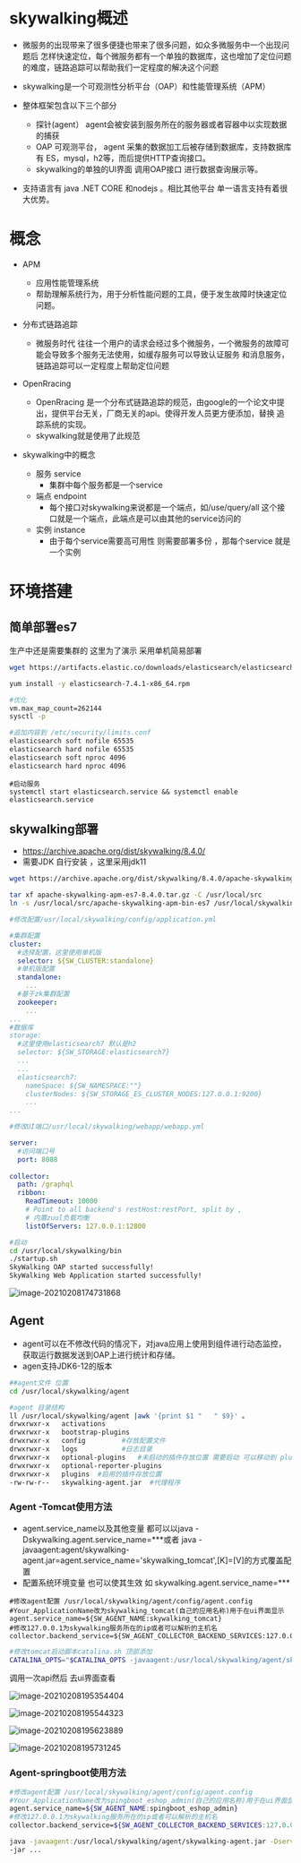 

# skywalking概述

- 微服务的出现带来了很多便捷也带来了很多问题，如众多微服务中一个出现问题后 怎样快速定位，每个微服务都有一个单独的数据库，这也增加了定位问题的难度，链路追踪可以帮助我们一定程度的解决这个问题
- skywalking是一个可观测性分析平台（OAP）和性能管理系统（APM）
- 整体框架包含以下三个部分
  - 探针(agent） agent会被安装到服务所在的服务器或者容器中以实现数据的捕获
  - OAP 可观测平台， agent 采集的数据加工后被存储到数据库，支持数据库有 ES，mysql，h2等，而后提供HTTP查询接口。
  - skywalking的单独的UI界面 调用OAP接口 进行数据查询展示等。

- 支持语言有 java  .NET CORE 和nodejs 。相比其他平台 单一语言支持有着很大优势。

# 概念

- APM
  - 应用性能管理系统
  - 帮助理解系统行为，用于分析性能问题的工具，便于发生故障时快速定位问题。

- 分布式链路追踪
  - 微服务时代 往往一个用户的请求会经过多个微服务，一个微服务的故障可能会导致多个服务无法使用，如缓存服务可以导致认证服务 和消息服务，链路追踪可以一定程度上帮助定位问题

- OpenRracing
  - OpenRracing 是一个分布式链路追踪的规范，由google的一个论文中提出，提供平台无关，厂商无关的api。使得开发人员更方便添加，替换 追踪系统的实现。
  - skywalking就是使用了此规范

- skywalking中的概念
  - 服务  service
    - 集群中每个服务都是一个service
  - 端点  endpoint
    -  每个接口对skywalking来说都是一个端点，如/use/query/all 这个接口就是一个端点，此端点是可以由其他的service访问的
  - 实例  instance
    - 由于每个service需要高可用性 则需要部署多份 ，那每个service 就是一个实例

# 环境搭建

## 简单部署es7

生产中还是需要集群的  这里为了演示 采用单机简易部署

```sh
wget https://artifacts.elastic.co/downloads/elasticsearch/elasticsearch-7.4.1-x86_64.rpm
```

```sh
yum install -y elasticsearch-7.4.1-x86_64.rpm
```

```sh
#优化
vm.max_map_count=262144
sysctl -p

#追加内容到 /etc/security/limits.conf
elasticsearch soft nofile 65535
elasticsearch hard nofile 65535
elasticsearch soft nproc 4096
elasticsearch hard nproc 4096
```

```
#启动服务
systemctl start elasticsearch.service && systemctl enable elasticsearch.service 
```

## skywalking部署

- https://archive.apache.org/dist/skywalking/8.4.0/
- 需要JDK 自行安装 ，这里采用jdk11

```sh
wget https://archive.apache.org/dist/skywalking/8.4.0/apache-skywalking-apm-es7-8.4.0.tar.gz
```

```sh
tar xf apache-skywalking-apm-es7-8.4.0.tar.gz -C /usr/local/src 
ln -s /usr/local/src/apache-skywalking-apm-bin-es7 /usr/local/skywalking
```

```yaml
#修改配置/usr/local/skywalking/config/application.yml

#集群配置
cluster:
  #选择配置，这里使用单机版
  selector: ${SW_CLUSTER:standalone}
  #单机版配置
  standalone:
    ...
  #基于zk集群配置
  zookeeper:
    ...
...
#数据库
storage:
  #这里使用elasticsearch7 默认是h2
  selector: ${SW_STORAGE:elasticsearch7}
  ...
  ...
  elasticsearch7:
    nameSpace: ${SW_NAMESPACE:""}
    clusterNodes: ${SW_STORAGE_ES_CLUSTER_NODES:127.0.0.1:9200}
    ...
...
```

```yaml
#修改UI端口/usr/local/skywalking/webapp/webapp.yml

server:
  #访问端口号
  port: 8088
 
collector:
  path: /graphql
  ribbon:
    ReadTimeout: 10000
    # Point to all backend's restHost:restPort, split by ,
    # 内置zuul负载均衡
    listOfServers: 127.0.0.1:12800
```

```sh
#启动
cd /usr/local/skywalking/bin 
./startup.sh
SkyWalking OAP started successfully!
SkyWalking Web Application started successfully!
```

![image-20210208174731868](skywalking/image-20210208174731868.png)

## Agent

- agent可以在不修改代码的情况下，对java应用上使用到组件进行动态监控，获取运行数据发送到OAP上进行统计和存储。
- agen支持JDK6-12的版本

```sh
##agent文件 位置
cd /usr/local/skywalking/agent 
```

```sh
#agent 目录结构
ll /usr/local/skywalking/agent |awk '{print $1 "   " $9}' 。
drwxrwxr-x   activations	
drwxrwxr-x   bootstrap-plugins
drwxrwxr-x   config			#存放配置文件		
drwxrwxr-x   logs			#日志目录
drwxrwxr-x   optional-plugins   #未启动的插件存放位置 需要启动 可以移动到 plugins 目录
drwxrwxr-x   optional-reporter-plugins
drwxrwxr-x   plugins  #启用的插件存放位置
-rw-rw-r--   skywalking-agent.jar  #代理程序
```

### Agent -Tomcat使用方法

- agent.service_name以及其他变量 都可以以java -Dskywalking.agent.service_name=***或者 java -javaagent:agent/skywalking-agent.jar=agent.service_name='skywalking_tomcat',[K]=[V]的方式覆盖配置
- 配置系统环境变量 也可以使其生效 如 skywalking.agent.service_name=***

```SH
#修改agent配置 /usr/local/skywalking/agent/config/agent.config
#Your_ApplicationName改为skywalking_tomcat(自己的应用名称)用于在ui界面显示
agent.service_name=${SW_AGENT_NAME:skywalking_tomcat}
#修改127.0.0.1为skywalking服务所在的ip或者可以解析的主机名
collector.backend_service=${SW_AGENT_COLLECTOR_BACKEND_SERVICES:127.0.0.1:11800}
```

```sh
#修改tomcat启动脚本catalina.sh 顶部添加
CATALINA_OPTS="$CATALINA_OPTS -javaagent:/usr/local/skywalking/agent/skywalking-agent.jar"; export CATALINA_OPTS
```

调用一次api然后 去ui界面查看

![image-20210208195354404](skywalking/image-20210208195354404.png)

![image-20210208195544323](skywalking/image-20210208195544323.png)

![image-20210208195623889](skywalking/image-20210208195623889.png)

![image-20210208195731245](skywalking/image-20210208195731245.png)

### Agent-springboot使用方法

```sh
#修改agent配置 /usr/local/skywalking/agent/config/agent.config
#Your_ApplicationName改为spingboot_eshop_admin(自己的应用名称)用于在ui界面显示
agent.service_name=${SW_AGENT_NAME:spingboot_eshop_admin}
#修改127.0.0.1为skywalking服务所在的ip或者可以解析的主机名
collector.backend_service=${SW_AGENT_COLLECTOR_BACKEND_SERVICES:127.0.0.1:11800}
```

```sh
java -javaagent:/usr/local/skywalking/agent/skywalking-agent.jar -Dserver.port=8056 \
-jar ...
```


